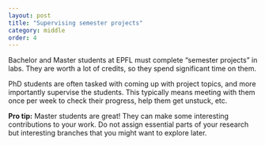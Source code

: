 ```yaml
---
layout: post
title: "Supervising semester projects"
category: middle
order: 4
---
```


Bachelor and Master students at EPFL must complete “semester projects” in labs. They are worth a lot of credits, so they spend significant time on them.

PhD students are often tasked with coming up with project topics, and more importantly supervise the students. This typically means meeting with them once per week to check their progress, help them get unstuck, etc.

**Pro tip:** Master students are great! They can make some interesting contributions to your work. Do not assign essential parts of your research but interesting branches that you might want to explore later.
